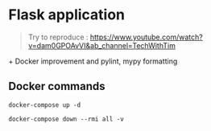 # Flask application

> Try to reproduce : https://www.youtube.com/watch?v=dam0GPOAvVI&ab_channel=TechWithTim

\+ Docker improvement and pylint, mypy formatting

## Docker commands

```
docker-compose up -d

docker-compose down --rmi all -v
```

